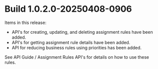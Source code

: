# Build 1.0.2.0-20250408-0906

Items in this release:

* API's for creating, updating, and deleting assignment rules have been added.
* API's for getting assignment rule details have been added.
* API for reducing business rules using priorities has been added.

See API Guide / Assignment Rules API's for details on how to use these rules.
